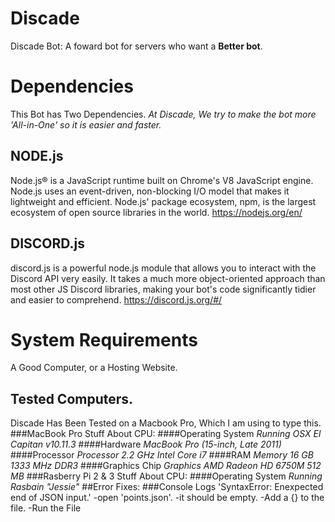 # Discade
Discade Bot: A foward bot for servers who want a __Better bot__.

# Dependencies
This Bot has Two Dependencies. *At Discade, We try to make the bot more 'All-in-One' so it is easier and faster.*

## NODE.js
Node.js® is a JavaScript runtime built on Chrome's V8 JavaScript engine. Node.js uses an event-driven, non-blocking I/O model that makes it lightweight and efficient. Node.js' package ecosystem, npm, is the largest ecosystem of open source libraries in the world.
https://nodejs.org/en/
## DISCORD.js
discord.js is a powerful node.js module that allows you to interact with the Discord API very easily. It takes a much more object-oriented approach than most other JS Discord libraries, making your bot's code significantly tidier and easier to comprehend.
https://discord.js.org/#/
# System Requirements
A Good Computer, or a Hosting Website.
## Tested Computers.
Discade Has Been Tested on a Macbook Pro, Which I am using to type this.
###MacBook Pro
Stuff About CPU:
####Operating System
*Running OSX El Capitan v10.11.3*
####Hardware
*MacBook Pro (15-inch, Late 2011)*
####Processor
*Processor 2.2 GHz Intel Core i7*
####RAM
*Memory 16 GB 1333 MHz DDR3*
####Graphics Chip
*Graphics AMD Radeon HD 6750M 512 MB*
###Rasberry Pi 2 & 3
Stuff About CPU:
####Operating System
*Running Rasbain "Jessie"*
##Error Fixes:
###Console Logs 'SyntaxError: Enexpected end of JSON input.'
-open 'points.json'.
-it should be empty.
-Add a {} to the file. 
-Run the File
